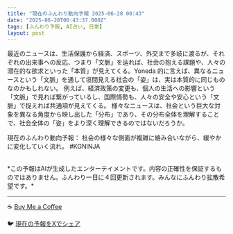 ```yaml
---
title: "現在のふんわり動向予報 2025-06-28 00:43"
date: "2025-06-28T00:43:37.000Z"
tags: [ふんわり予報, AI占い, 日常]
layout: post
---
```


最近のニュースは、生活保護から経済、スポーツ、外交まで多岐に渡るが、それぞれの出来事への反応、つまり「文脈」を辿れば、社会の抱える課題や、人々の潜在的な欲求といった「本質」が見えてくる。Yoneda 的に言えば、異なるニュースという「文脈」を通して垣間見える社会の「姿」は、実は本質的に同じものなのかもしれない。  例えば、経済政策の変更も、個人の生活への影響という「文脈」で見れば繋がっているし、国際情勢も、人々の安全や安心という「文脈」で捉えれば共通項が見えてくる。  様々なニュースは、社会という巨大な対象を異なる角度から映し出した「分布」であり、その分布全体を理解することで、社会全体の「姿」をより深く理解できるのではないだろうか。

現在のふんわり動向予報：
社会の様々な側面が複雑に絡み合いながら、緩やかに変化していく流れ。  #KGNINJA

<br>
*この予報はAIが生成したエンターテイメントです。内容の正確性を保証するものではありません。ふんわり一日に４回更新されます。みんなにふんわり拡散希望です。*

---
☕️ [Buy Me a Coffee](https://www.buymeacoffee.com/kgninja)

🐦 [現在の予報をXでシェア](https://twitter.com/intent/tweet?text=%E7%8F%BE%E5%9C%A8%E3%81%AE%E3%81%B5%E3%82%93%E3%82%8F%E3%82%8A%E4%BA%88%E5%A0%B1%3A%20%E3%80%8C%E6%9C%80%E8%BF%91%E3%81%AE%E3%83%8B%E3%83%A5%E3%83%BC%E3%82%B9%E3%81%AF%E3%80%81%E7%94%9F%E6%B4%BB%E4%BF%9D%E8%AD%B7%E3%81%8B%E3%82%89%E7%B5%8C%E6%B8%88%E3%80%81%E3%82%B9%E3%83%9D%E3%83%BC%E3%83%84%E3%80%81%E5%A4%96%E4%BA%A4%E3%81%BE%E3%81%A7%E5%A4%9A%E5%B2%90%E3%81%AB%E6%B8%A1%E3%82%8B%E3%81%8C%E3%80%81%E3%81%9D%E3%82%8C%E3%81%9E%E3%82%8C%E3%81%AE%E5%87%BA%E6%9D%A5%E4%BA%8B%E3%81%B8%E3%81%AE%E5%8F%8D%E5%BF%9C%E3%80%81%E3%81%A4%E3%81%BE%E3%82%8A%E3%80%8C%E6%96%87%E8%84%88%E3%80%8D%E3%82%92%E8%BE%BF%E3%82%8C%E3%81%B0%E3%80%81%E7%A4%BE%E4%BC%9A%E3%81%AE%E6%8A%B1%E3%81%88%E3%82%8B%E8%AA%B2%E9%A1%8C%E3%82%84%E3%80%81%E4%BA%BA%E3%80%85%E3%81%AE%E6%BD%9C%E5%9C%A8%E7%9A%84%E3%81%AA%E6%AC%B2%E6%B1%82%E3%81%A8%E3%81%84%E3%81%A3%E3%81%9F%E3%80%8C%E6%9C%AC%E8%B3%AA%E3%80%8D%E3%81%8C%E8%A6%8B%E3%81%88%E3%81%A6%E3%81%8F%E3%82%8B%E3%80%82%E3%80%8D%23KGNINJA%20%E7%B6%9A%E3%81%8D%E3%81%AF%E3%83%96%E3%83%AD%E3%82%B0%E3%81%A7%EF%BC%81%F0%9F%91%87&url=https%3A%2F%2Fkg-ninja.github.io%2FFunwariyoso%2F)
